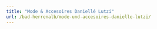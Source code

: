 ```yaml
---
title: "Mode & Accesoires Daniellé Lutzi"
url: /bad-herrenalb/mode-und-accesoires-danielle-lutzi/
---
```

